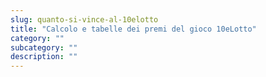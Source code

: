 ```yaml
---
slug: quanto-si-vince-al-10elotto
title: "Calcolo e tabelle dei premi del gioco 10eLotto"
category: ""
subcategory: ""
description: ""
---
```


